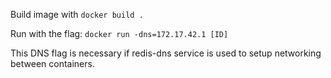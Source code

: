 Build image with `docker build .`

Run with the flag: `docker run -dns=172.17.42.1 [ID]`

This DNS flag is necessary if redis-dns service is used to setup networking between containers.

